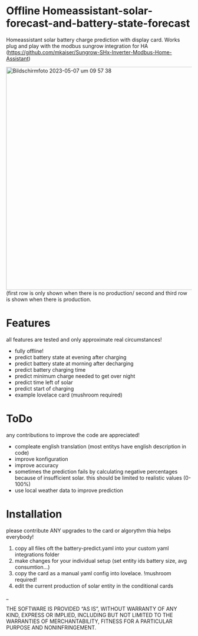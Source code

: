 # Offline Homeassistant-solar-forecast-and-battery-state-forecast
Homeassistant solar battery charge prediction with display card.
Works plug and play with the modbus sungrow integration for HA (https://github.com/mkaiser/Sungrow-SHx-Inverter-Modbus-Home-Assistant)

<img width="605" alt="Bildschirmfoto 2023-05-07 um 09 57 38" src="https://user-images.githubusercontent.com/122117318/236665268-436fb44c-4a21-4e54-83fc-a4d706aa5e6d.png">
(first row is only shown when there is no production/ second and third row is shown when there is production.

# Features
all features are tested and only approximate real circumstances!

* fully offline!
* predict battery state at evening after charging
* predict battery state at morning after decharging
* predict battery charging time
* predict minimum charge needed to get over night
* predict time left of solar
* predict start of charging
* example lovelace card (mushroom required)

# ToDo
any contributions to improve the code are appreciated!
* compleate english translation (most entitys have english description in code)
* improve konfiguration
* improve accuracy
* sometimes the prediction fails by calculating negative percentages because of insufficient solar. this should be limited to realistic values (0-100%)
* use local weather data to improve prediction

# Installation
please contribute ANY upgrades to the card or algorythm thia helps everybody!
1. copy all files oft the battery-predict.yaml into your custom yaml integrations folder
2. make changes for your individual setup (set entity ids battery size, avg consumtion...)
3. copy the card as a manual yaml config into lovelace. !mushroom required!
4. edit the current production of solar entity in the conditional cards 


_

THE SOFTWARE IS PROVIDED “AS IS”, WITHOUT WARRANTY OF ANY KIND, EXPRESS OR IMPLIED, INCLUDING BUT NOT LIMITED TO THE WARRANTIES OF MERCHANTABILITY, FITNESS FOR A PARTICULAR PURPOSE AND NONINFRINGEMENT.
